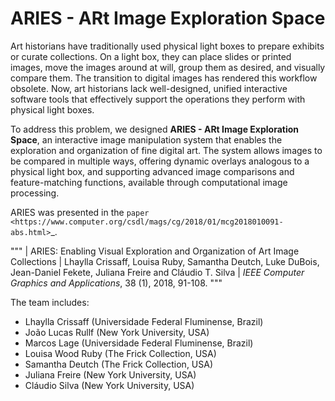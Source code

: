# ARIES - ARt Image Exploration Space

Art historians have traditionally used physical light boxes to prepare exhibits or curate collections. On a light box, they can place slides or printed images, move the images around at will, group them as desired, and visually compare them. The transition to digital images has rendered this workflow obsolete. Now, art historians lack well-designed, unified interactive software tools that effectively support the operations they perform with physical light boxes. 

To address this problem, we designed **ARIES - ARt Image Exploration Space**, an interactive image manipulation system that enables the exploration and organization of fine digital art. The system allows images to be compared in multiple ways, offering dynamic overlays analogous to a physical light box, and supporting advanced image comparisons and feature-matching functions, available through computational image processing. 

ARIES was presented in the `paper <https://www.computer.org/csdl/mags/cg/2018/01/mcg2018010091-abs.html>`_.

"""
|  ARIES: Enabling Visual Exploration and Organization of Art Image Collections 
|  Lhaylla Crissaff, Louisa Ruby, Samantha Deutch, Luke DuBois, Jean-Daniel Fekete, Juliana Freire and Cláudio T. Silva 
|  *IEEE Computer Graphics and Applications*, 38 (1), 2018, 91-108.
"""

The team includes:

   * Lhaylla Crissaff (Universidade Federal Fluminense, Brazil)
   * João Lucas Rullf (New York University, USA)
   * Marcos Lage (Universidade Federal Fluminense, Brazil)
   * Louisa Wood Ruby (The Frick Collection, USA)
   * Samantha Deutch (The Frick Collection, USA)
   * Juliana Freire (New York University, USA)
   * Cláudio Silva (New York University, USA)

